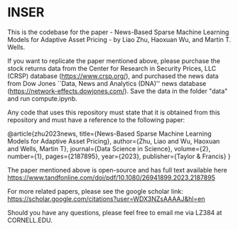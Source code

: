 # INSER

This is the codebase for the paper - News-Based Sparse Machine Learning Models for Adaptive Asset Pricing - by Liao Zhu, Haoxuan Wu, and Martin T. Wells. 

If you want to replicate the paper mentioned above, please purchase the stock returns data from the Center for Research in Security Prices, LLC (CRSP) database (https://www.crsp.org/), and purchased the news data from Dow Jones ``Data, News and Analytics (DNA)'' news database (https://network-effects.dowjones.com/). Save the data in the folder "data" and run compute.ipynb. 

Any code that uses this repository must state that it is obtained from this repository and must have a reference to the following paper:

@article{zhu2023news,
  title={News-Based Sparse Machine Learning Models for Adaptive Asset Pricing},
  author={Zhu, Liao and Wu, Haoxuan and Wells, Martin T},
  journal={Data Science in Science},
  volume={2},
  number={1},
  pages={2187895},
  year={2023},
  publisher={Taylor \& Francis}
}

The paper mentioned above is open-source and has full text available here
https://www.tandfonline.com/doi/pdf/10.1080/26941899.2023.2187895

For more related papers, please see the google scholar link:
https://scholar.google.com/citations?user=WDX3NZsAAAAJ&hl=en

Should you have any questions, please feel free to email me via LZ384 at CORNELL.EDU. 
